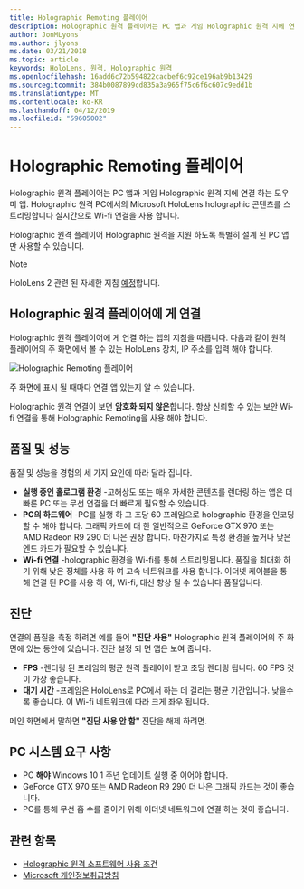 ```yaml
---
title: Holographic Remoting 플레이어
description: Holographic 원격 플레이어는 PC 앱과 게임 Holographic 원격 지에 연결 하는 도우미 앱. Holographic 원격 PC에서의 Microsoft HoloLens holographic 콘텐츠를 스트리밍합니다 실시간으로 Wi-fi 연결을 사용 합니다.
author: JonMLyons
ms.author: jlyons
ms.date: 03/21/2018
ms.topic: article
keywords: HoloLens, 원격, Holographic 원격
ms.openlocfilehash: 16add6c72b594822cacbef6c92ce196ab9b13429
ms.sourcegitcommit: 384b0087899cd835a3a965f75c6f6c607c9edd1b
ms.translationtype: MT
ms.contentlocale: ko-KR
ms.lasthandoff: 04/12/2019
ms.locfileid: "59605002"
---
```

# <a name="holographic-remoting-player"></a>Holographic Remoting 플레이어

Holographic 원격 플레이어는 PC 앱과 게임 Holographic 원격 지에 연결 하는 도우미 앱. Holographic 원격 PC에서의 Microsoft HoloLens holographic 콘텐츠를 스트리밍합니다 실시간으로 Wi-fi 연결을 사용 합니다.

Holographic 원격 플레이어 Holographic 원격을 지원 하도록 특별히 설계 된 PC 앱만 사용할 수 있습니다.

> [!NOTE]
> HoloLens 2 관련 된 자세한 지침 [예정](index.md#news-and-notes)합니다.

## <a name="connecting-to-the-holographic-remoting-player"></a>Holographic 원격 플레이어에 게 연결

Holographic 원격 플레이어에 게 연결 하는 앱의 지침을 따릅니다. 다음과 같이 원격 플레이어의 주 화면에서 볼 수 있는 HoloLens 장치, IP 주소를 입력 해야 합니다.

![Holographic Remoting 플레이어](images/holographicremotingplayer.png)

주 화면에 표시 될 때마다 연결 앱 있는지 알 수 있습니다.

Holographic 원격 연결이 보면 **암호화 되지 않은**합니다. 항상 신뢰할 수 있는 보안 Wi-fi 연결을 통해 Holographic Remoting을 사용 해야 합니다.

## <a name="quality-and-performance"></a>품질 및 성능

품질 및 성능을 경험의 세 가지 요인에 따라 달라 집니다.
* **실행 중인 홀로그램 환경** -고해상도 또는 매우 자세한 콘텐츠를 렌더링 하는 앱은 더 빠른 PC 또는 무선 연결을 더 빠르게 필요할 수 있습니다.
* **PC의 하드웨어** -PC를 실행 하 고 초당 60 프레임으로 holographic 환경을 인코딩할 수 해야 합니다. 그래픽 카드에 대 한 일반적으로 GeForce GTX 970 또는 AMD Radeon R9 290 더 나은 권장 합니다. 마찬가지로 특정 환경을 높거나 낮은 엔드 카드가 필요할 수 있습니다.
* **Wi-fi 연결** -holographic 환경을 Wi-fi를 통해 스트리밍됩니다. 품질을 최대화 하기 위해 낮은 정체를 사용 하 여 고속 네트워크를 사용 합니다. 이더넷 케이블을 통해 연결 된 PC를 사용 하 여, Wi-fi, 대신 향상 될 수 있습니다 품질입니다.

## <a name="diagnostics"></a>진단

연결의 품질을 측정 하려면 예를 들어 **"진단 사용"** Holographic 원격 플레이어의 주 화면에 있는 동안에 있습니다. 진단 설정 되 면 앱은 보여 줍니다.
* **FPS** -렌더링 된 프레임의 평균 원격 플레이어 받고 초당 렌더링 됩니다. 60 FPS 것이 가장 좋습니다.
* **대기 시간** -프레임은 HoloLens로 PC에서 하는 데 걸리는 평균 기간입니다. 낮을수록 좋습니다. 이 Wi-fi 네트워크에 따라 크게 좌우 됩니다.

메인 화면에서 말하면 **"진단 사용 안 함"** 진단을 해제 하려면.

## <a name="pc-system-requirements"></a>PC 시스템 요구 사항
* PC **해야** Windows 10 1 주년 업데이트 실행 중 이어야 합니다.
* GeForce GTX 970 또는 AMD Radeon R9 290 더 나은 그래픽 카드는 것이 좋습니다.
* PC를 통해 무선 홉 수를 줄이기 위해 이더넷 네트워크에 연결 하는 것이 좋습니다.

## <a name="see-also"></a>관련 항목
* [Holographic 원격 소프트웨어 사용 조건](microsoft-holographic-remoting-software-license-terms.md)
* [Microsoft 개인정보취급방침](https://go.microsoft.com/fwlink/?LinkId=521839)
